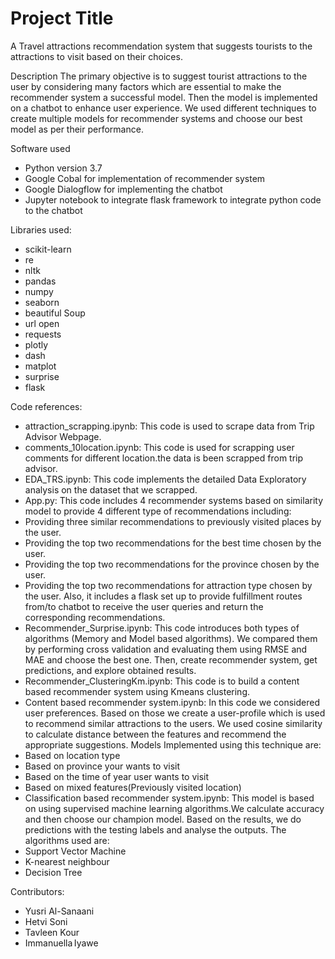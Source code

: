 # Project Title
A Travel attractions recommendation system that suggests tourists to the attractions to visit based on their choices.

Description
The primary objective is to suggest tourist attractions to the user by considering many factors which are essential to make the recommender system a successful model. Then the model is implemented on a chatbot to enhance user experience. 
We used different techniques to create multiple models for recommender systems and choose our best model as per their performance.

Software used
* Python version 3.7
* Google Cobal for implementation of  recommender system
* Google Dialogflow for implementing the chatbot
* Jupyter notebook to integrate flask framework to integrate python code to the chatbot

Libraries used: 
* scikit-learn
* re
* nltk
* pandas
* numpy
* seaborn
* beautiful Soup
* url open
* requests
* plotly
* dash
* matplot
* surprise
* flask


Code references:

* attraction_scrapping.ipynb: This code is used to scrape data from Trip Advisor Webpage.
* comments_10location.ipynb: This code is used for scrapping user comments for different location.the data is been scrapped from trip advisor.
* EDA_TRS.ipynb: This code implements the detailed Data Exploratory analysis on the dataset that we scrapped. 
* App.py: This code includes 4 recommender systems based on similarity model to provide 4 different type of recommendations including: 
* Providing three similar recommendations to previously visited places by the user. 
* Providing the top two recommendations for the best time chosen by the user. 
* Providing the top two recommendations for the province chosen by the user. 
* Providing the top two recommendations for attraction type chosen by the user. Also, it includes a flask set up to provide fulfillment routes from/to chatbot to receive the user queries and return the corresponding recommendations. 
* Recommender_Surprise.ipynb: This code introduces both types of algorithms (Memory and Model based algorithms). We compared them by performing cross validation and evaluating them using RMSE and MAE and choose the best one. Then, create recommender system, get predictions, and explore obtained results. 
* Recommender_ClusteringKm.ipynb: This code is to build a content based recommender system using Kmeans clustering. 
* Content based recommender system.ipynb: In this code we considered user preferences. Based on those we create a user-profile which is used to recommend similar attractions to the users. We used cosine similarity to calculate distance between the features and recommend the appropriate suggestions. 
Models Implemented using this technique are:
* Based on location type
* Based on province your wants to visit
* Based on the time of year user wants to visit
* Based on mixed features(Previously visited location)
* Classification based recommender system.ipynb: This model is based on using supervised machine learning algorithms.We calculate accuracy and then choose our champion model. Based on the results, we do predictions with the testing labels and analyse the outputs.
The algorithms used are:
* Support Vector Machine
* K-nearest neighbour
* Decision Tree

Contributors:
* Yusri Al-Sanaani​ 
* Hetvi Soni​ 
* Tavleen Kour​ 
* Immanuella Iyawe
